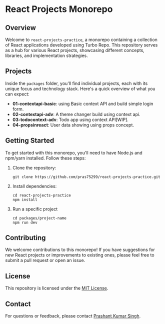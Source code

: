 # React Projects Monorepo

## Overview

Welcome to `react-projects-practice`, a monorepo containing a collection of React applications developed using Turbo Repo. This repository serves as a hub for various React projects, showcasing different concepts, libraries, and implementation strategies.

## Projects

Inside the `packages` folder, you'll find individual projects, each with its unique focus and technology stack. Here's a quick overview of what you can expect:

- **01-contextapi-basic**: using Basic context API and build simple login form.
- **02-contextapi-adv**: A theme changer build using context api.
- **03-todocontext-adv**: Todo app using context API[WIP].
- **04-propsinreact**: User data showing using props concept.

## Getting Started

To get started with this monorepo, you'll need to have Node.js and npm/yarn installed. Follow these steps:

1. Clone the repository:

   ```
   git clone https://github.com/pras75299/react-projects-practice.git
   ```

2. Install dependencies:

   ```
   cd react-projects-practice
   npm install
   ```

3. Run a specific project
   ```
   cd packages/project-name
   npm run dev
   ```

## Contributing

We welcome contributions to this monorepo! If you have suggestions for new React projects or improvements to existing ones, please feel free to submit a pull request or open an issue.

## License

This repository is licensed under the [MIT License](LICENSE).

## Contact

For questions or feedback, please contact [Prashant Kumar Singh](mailto:singh.prashantking@gmail.com).
